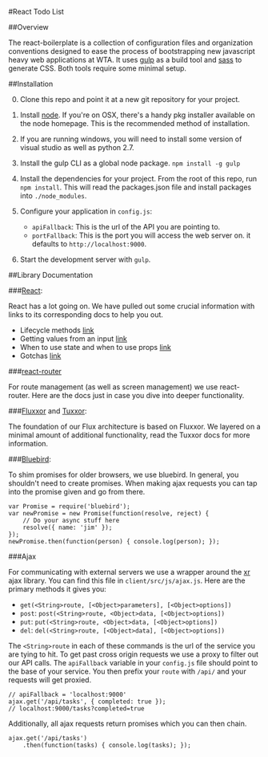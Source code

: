 #React Todo List

##Overview

The react-boilerplate is a collection of configuration files and organization
conventions designed to ease the process of bootstrapping new javascript heavy
web applications at WTA. It uses [gulp](http://gulpjs.com/) as a build tool
and [sass](http://sass-lang.com/) to generate CSS. Both tools require
some minimal setup.

##Installation

0. Clone this repo and point it at a new git repository for your project.

1. Install [node](http://nodejs.org/). If you're on OSX, there's a handy pkg
   installer available on the node homepage. This is the recommended method of
   installation.

2. If you are running windows, you will need to install some version of
   visual studio as well as python 2.7.

3. Install the gulp CLI as a global node package. `npm install -g gulp`

4. Install the dependencies for your project. From the root of this repo, run
   `npm install`. This will read the packages.json file and install packages
   into `./node_modules`.

5. Configure your application in `config.js`:

    - `apiFallback`: This is the url of the API you are pointing to.
    - `portFallback`: This is the port you will access the web server on.
    it defaults to `http://localhost:9000`.

6. Start the development server with `gulp`.

##Library Documentation

###[React](https://facebook.github.io/react/docs/getting-started.html):

React has a lot going on. We have pulled out some crucial
information with links to its corresponding docs to help you out.

- Lifecycle methods [link](https://facebook.github.io/react/docs/component-specs.html)
- Getting values from an input [link](https://facebook.github.io/react/docs/working-with-the-browser.html)
- When to use state and when to use props [link](https://facebook.github.io/react/docs/thinking-in-react.html)
- Gotchas [link](https://facebook.github.io/react/docs/jsx-gotchas.html)

###[react-router](https://github.com/rackt/react-router)

For route management (as well as screen management) we use react-router.
Here are the docs just in case you dive into deeper functionality.

###[Fluxxor](http://fluxxor.com/) and [Tuxxor](https://github.com/willowtreeapps/tuxxor):

The foundation of our Flux architecture is based on Fluxxor. We layered
on a minimal amount of additional functionality, read the Tuxxor docs
for more information.

###[Bluebird](https://github.com/petkaantonov/bluebird):

To shim promises for older browsers, we use bluebird. In general, you
shouldn't need to create promises. When making ajax requests you can
tap into the promise given and go from there.

    var Promise = require('bluebird');
    var newPromise = new Promise(function(resolve, reject) {
        // Do your async stuff here
        resolve({ name: 'jim' });
    });
    newPromise.then(function(person) { console.log(person); });

###Ajax

For communicating with external servers we use a wrapper around the
[xr](https://github.com/radiosilence/xr) ajax library. You can find this file in `client/src/js/ajax.js`.
Here are the primary methods it gives you:

- `get(<String>route, [<Object>parameters], [<Object>options])`
- `post`: `post(<String>route, <Object>data, [<Object>options])`
- `put`: `put(<String>route, <Object>data, [<Object>options])`
- `del`: `del(<String>route, [<Object>data], [<Object>options])`

The `<String>route` in each of these commands is the url of the service
you are tying to hit. To get past cross origin requests we use a
proxy to filter out our API calls. The `apiFallback` variable in your
`config.js` file should point to the base of your service. You then
prefix your `route` with `/api/` and your requests will get proxied.

    // apiFallback = 'localhost:9000'
    ajax.get('/api/tasks', { completed: true });
    // localhost:9000/tasks?completed=true

Additionally, all ajax requests return promises which you can then chain.

    ajax.get('/api/tasks')
        .then(function(tasks) { console.log(tasks); });
